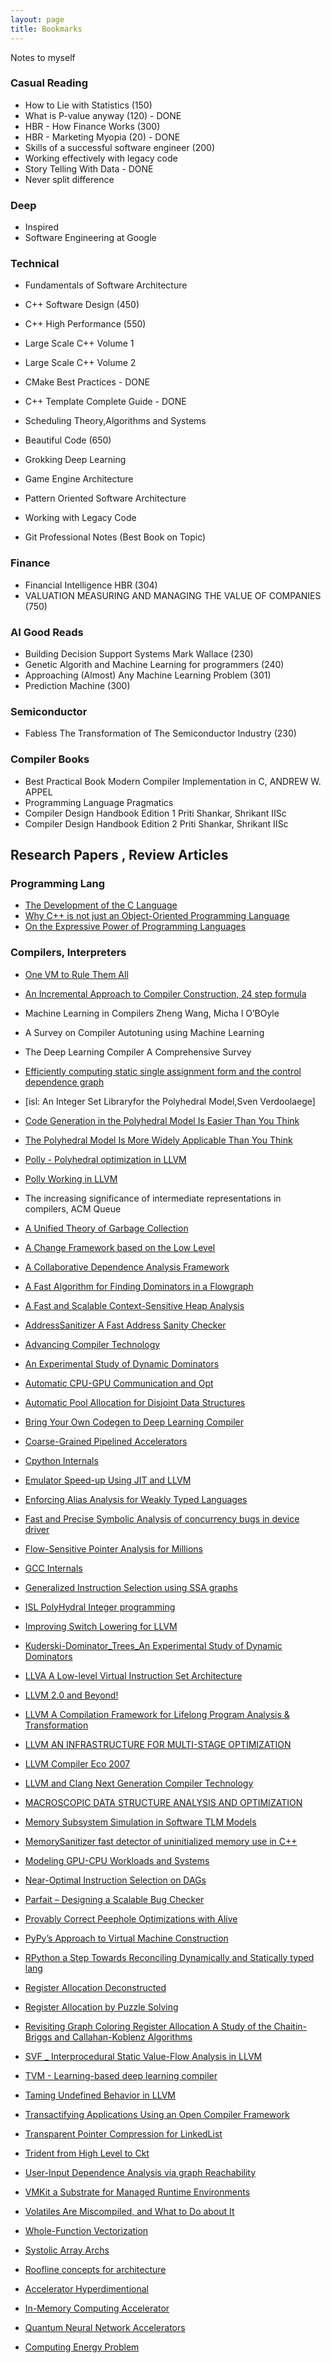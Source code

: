 ```yaml
---
layout: page
title: Bookmarks
---
```


Notes to myself

### Casual Reading
*  How to Lie with Statistics (150) 
*  What is P-value anyway (120)  - DONE
*  HBR - How Finance Works  (300)
*  HBR - Marketing Myopia (20) - DONE
*  Skills of a successful software engineer (200)
*  Working effectively with legacy code
*  Story Telling With Data  - DONE
*  Never split difference


### Deep
*  Inspired 
*  Software Engineering at Google


### Technical 
* Fundamentals of Software Architecture
* C++ Software Design  (450)
* C++ High Performance (550)	
* Large Scale C++ Volume 1 
* Large Scale C++ Volume 2
* CMake Best Practices  - DONE 
* C++ Template Complete Guide   - DONE
* Scheduling Theory,Algorithms and Systems
* Beautiful Code  (650)

* Grokking Deep Learning
* Game Engine Architecture
* Pattern Oriented Software Architecture
* Working with Legacy Code
* Git Professional Notes  (Best Book on Topic)

### Finance 
* Financial Intelligence HBR (304)
* VALUATION MEASURING AND MANAGING THE VALUE OF COMPANIES (750)

### AI Good Reads
* Building Decision Support Systems  Mark Wallace  (230)
* Genetic Algorith and Machine Learning for programmers (240)
* Approaching (Almost) Any Machine Learning Problem (301)
* Prediction Machine  (300) 


### Semiconductor
* Fabless The Transformation of The Semiconductor Industry (230)


### Compiler Books
* Best Practical Book  Modern Compiler Implementation in C, ANDREW W. APPEL
* Programming Language Pragmatics
* Compiler Design Handbook Edition 1 Priti Shankar, Shrikant IISc
* Compiler Design Handbook Edition 2 Priti Shankar, Shrikant IISc

## Research Papers , Review Articles
### Programming Lang
* [The Development of the C Language](https://www.bell-labs.com/usr/dmr/www/chist.pdf)
* [Why C++ is not just an Object-Oriented Programming Language](https://www.stroustrup.com/oopsla.pdf)
* [On the Expressive Power of Programming Languages](https://jgbm.github.io/eecs762f19/papers/felleisen.pdf)

### Compilers, Interpreters

* [One VM to Rule Them All](http://lafo.ssw.uni-linz.ac.at/papers/2013_Onward_OneVMToRuleThemAll.pdf)
* [An Incremental Approach to Compiler Construction, 24 step formula](http://scheme2006.cs.uchicago.edu/11-ghuloum.pdf)
* Machine Learning in Compilers Zheng Wang, Micha l O’BOyle
* A Survey on Compiler Autotuning using Machine Learning
* The Deep Learning Compiler A Comprehensive Survey
* [Efficiently computing static single assignment form and the control dependence graph](https://dl.acm.org/doi/10.1145/115372.115320)

* [isl: An Integer Set Libraryfor the Polyhedral Model,Sven Verdoolaege]
* [Code Generation in the Polyhedral Model Is Easier Than You Think](https://hal.science/hal-00017260/file/bastoul2004code.pdf)
* [The Polyhedral Model Is More Widely Applicable Than You Think](https://web.cs.ucla.edu/~pouchet/doc/cc-article.10.pdf)
* [Polly - Polyhedral optimization in LLVM](https://web.cs.ucla.edu/~pouchet/doc/impact-article.11.pdf)
* [Polly Working in LLVM](https://polly.llvm.org/publications/grosser-diploma-thesis.pdf)
* The increasing significance of intermediate representations in compilers, ACM Queue
* [A Unified Theory of Garbage Collection](https://courses.cs.washington.edu/courses/cse590p/05au/p50-bacon.pdf)

* [A Change Framework based on the Low Level    ]()
* [A Collaborative Dependence Analysis Framework    ]()
* [A Fast Algorithm for Finding Dominators in a Flowgraph    ]()
* [A Fast and Scalable Context-Sensitive Heap Analysis    ]()
* [AddressSanitizer  A Fast Address Sanity Checker    ]()
* [Advancing Compiler Technology    ]()
* [An Experimental Study of Dynamic Dominators    ]()
* [Automatic CPU-GPU Communication and Opt    ]()
* [Automatic Pool Allocation for Disjoint Data Structures    ]()
* [Bring Your Own Codegen to Deep Learning Compiler    ]()
* [Coarse-Grained Pipelined Accelerators    ]()
* [Cpython Internals    ]()
* [Emulator Speed-up Using JIT and LLVM    ]()
* [Enforcing Alias Analysis for Weakly Typed Languages    ]()
* [Fast and Precise Symbolic Analysis of concurrency bugs in device driver    ]()
* [Flow-Sensitive Pointer Analysis for Millions    ]()
* [GCC Internals    ]()
* [Generalized Instruction Selection using SSA graphs    ]()
* [ISL PolyHydral Integer programming    ]()
* [Improving Switch Lowering for LLVM    ]()
* [Kuderski-Dominator_Trees_An Experimental Study of Dynamic Dominators    ]()
* [LLVA A Low-level Virtual Instruction Set Architecture    ]()
* [LLVM 2.0 and Beyond!    ]()
* [LLVM A Compilation Framework for Lifelong Program Analysis & Transformation    ]()
* [LLVM AN INFRASTRUCTURE FOR MULTI-STAGE OPTIMIZATION    ]()
* [LLVM Compiler Eco 2007    ]()
* [LLVM and Clang Next Generation Compiler Technology    ]()
* [MACROSCOPIC DATA STRUCTURE ANALYSIS AND OPTIMIZATION    ]()
* [Memory Subsystem Simulation in Software TLM Models    ]()
* [MemorySanitizer fast detector of uninitialized memory use in C++    ]()
* [Modeling GPU-CPU Workloads and Systems    ]()
* [Near-Optimal Instruction Selection on DAGs    ]()
* [Parfait – Designing a Scalable Bug Checker    ]()
* [Provably Correct Peephole Optimizations with Alive    ]()
* [PyPy’s Approach to Virtual Machine Construction    ]()
* [RPython a Step Towards Reconciling Dynamically and Statically typed lang    ]()
* [Register Allocation Deconstructed    ]()
* [Register Allocation by Puzzle Solving    ]()
* [Revisiting Graph Coloring Register Allocation A Study of the Chaitin-Briggs and Callahan-Koblenz Algorithms    ]()
* [SVF _ Interprocedural Static Value-Flow Analysis in LLVM    ]()
* [TVM - Learning-based deep learning compiler    ]()
* [Taming Undefined Behavior in LLVM    ]()
* [Transactifying Applications Using an Open Compiler Framework    ]()
* [Transparent Pointer Compression for LinkedList    ]()
* [Trident  from High Level to Ckt    ]()
* [User-Input Dependence Analysis via graph Reachability    ]()
* [VMKit a Substrate for Managed Runtime Environments    ]()
* [Volatiles Are Miscompiled, and What to Do about It    ]()
* [Whole-Function Vectorization    ]()
* [Systolic Array Archs](https://www.eecs.harvard.edu/~htk/publication/1982-kung-why-systolic-architecture.pdf)
* [Roofline concepts for architecture](https://people.eecs.berkeley.edu/~kubitron/cs252/handouts/papers/RooflineVyNoYellow.pdf)
* [Accelerator Hyperdimentional](https://github.com/yuya-isaka/HPU)
* [In-Memory Computing Accelerator]()
* [Quantum Neural Network Accelerators]()
* [Computing Energy Problem](https://gwern.net/doc/cs/hardware/2014-horowitz-2.pdf)